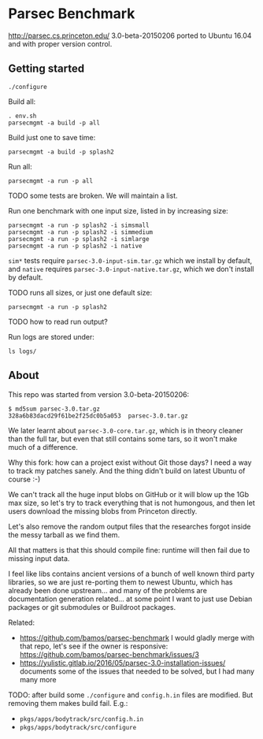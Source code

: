 # Parsec Benchmark

<http://parsec.cs.princeton.edu/> 3.0-beta-20150206 ported to Ubuntu 16.04 and with proper version control.

## Getting started

    ./configure

Build all:

    . env.sh
    parsecmgmt -a build -p all

Build just one to save time:

    parsecmgmt -a build -p splash2

Run all:

    parsecmgmt -a run -p all

TODO some tests are broken. We will maintain a list.

Run one benchmark with one input size, listed in by increasing size:

    parsecmgmt -a run -p splash2 -i simsmall
    parsecmgmt -a run -p splash2 -i simmedium
    parsecmgmt -a run -p splash2 -i simlarge
    parsecmgmt -a run -p splash2 -i native

`sim*` tests require `parsec-3.0-input-sim.tar.gz` which we install by default, and `native` requires `parsec-3.0-input-native.tar.gz`, which we don't install by default.

TODO runs all sizes, or just one default size:

    parsecmgmt -a run -p splash2

TODO how to read run output?

Run logs are stored under:

    ls logs/

## About

This repo was started from version 3.0-beta-20150206:

    $ md5sum parsec-3.0.tar.gz
    328a6b83dacd29f61be2f25dc0b5a053  parsec-3.0.tar.gz

We later learnt about `parsec-3.0-core.tar.gz`, which is in theory cleaner than the full tar, but even that still contains some tars, so it won't make much of a difference.

Why this fork: how can a project exist without Git those days? I need a way to track my patches sanely. And the thing didn't build on latest Ubuntu of course :-)

We can't track all the huge input blobs on GitHub or it will blow up the 1Gb max size, so let's try to track everything that is not humongous, and then let users download the missing blobs from Princeton directly.

Let's also remove the random output files that the researches forgot inside the messy tarball as we find them.

All that matters is that this should compile fine: runtime will then fail due to missing input data.

I feel like libs contains ancient versions of a bunch of well known third party libraries, so we are just re-porting them to newest Ubuntu, which has already been done upstream... and many of the problems are documentation generation related... at some point I want to just use Debian packages or git submodules or Buildroot packages.

Related:

- https://github.com/bamos/parsec-benchmark I would gladly merge with that repo, let's see if the owner is responsive: https://github.com/bamos/parsec-benchmark/issues/3
- https://yulistic.gitlab.io/2016/05/parsec-3.0-installation-issues/ documents some of the issues that needed to be solved, but I had many many more

TODO: after build some `./configure` and `config.h.in` files are modified. But removing them makes build fail. E.g.:

- `pkgs/apps/bodytrack/src/config.h.in`
- `pkgs/apps/bodytrack/src/configure`
